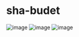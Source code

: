 # sha-budet
![image](https://github.com/user-attachments/assets/e70ceca3-a642-47b0-800f-52e977171d9b)
![image](https://github.com/user-attachments/assets/496fbee2-5994-46bb-9e6e-b76798bcb015)
![image](https://github.com/user-attachments/assets/d0b1e098-a510-409b-b3d7-9e8a3f7f7a3d)
